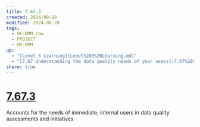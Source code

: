 ```yaml
---
title: 7.67.3
created: 2024-08-28
modified: 2024-08-28
tags:
  - UK-DMM_row
  - PROJECT
  - UK-DMM
up:
  - "[Level 3 Learning](Level%203%20Learning.md)"
  - "[7.67 Understanding the data quality needs of your users](7.67%20Understanding%20the%20data%20quality%20needs%20of%20your%20users.md)"
share: true
---
```

# [7.67.3](7.67.3.md)

Accounts for the needs of immediate, internal users in data quality assessments and initiatives
